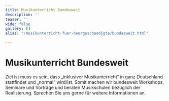 ```yaml
---
title: Musikunterricht Bundesweit
description: ''
teaser: ''
wide: false
gallery: []
alias: "/musikunterricht-fuer-hoergeschaedigte/bundesweit.html"

---
```

# Musikunterricht Bundesweit

Ziel ist muss es sein, dass „inklusiver Musikunterricht“ in ganz Deutschland stattfindet und „normal“ wird/ist. Somit machen wir bundesweit Workshops, Seminare und Vorträge und beraten Musikschulen bezüglich der Realisierung. Sprechen Sie uns gerne für weitere Informationen an.